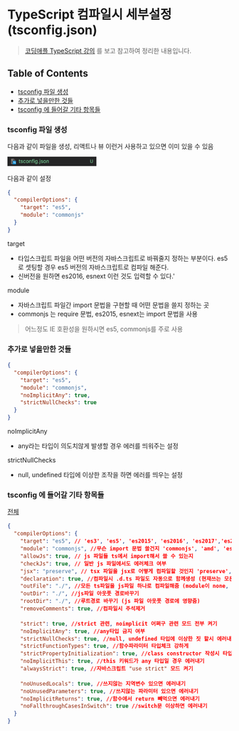 # TypeScript 컴파일시 세부설정 (tsconfig.json)

> [코딩애플 TypeScript 강의](https://codingapple.com/) 를 보고 참고하여 정리한 내용입니다.

## Table of Contents

- [tsconfig 파일 생성](#tsconfig-파일-생성)
- [추가로 넣을만한 것들](#추가로-넣을만한-것들)
- [tsconfig 에 들어갈 기타 항목들](#tsconfig-에-들어갈-기타-항목들)

### tsconfig 파일 생성

다음과 같이 파일을 생성, 리액트나 뷰 이런거 사용하고 있으면 이미 있을 수 있음

<img src="./src/tsconfig.png" style="width: 200px">

다음과 같이 설정

```json
{
  "compilerOptions": {
    "target": "es5",
    "module": "commonjs"
  }
}
```

target

- 타입스크립트 파일을 어떤 버전의 자바스크립트로 바꿔줄지 정하는 부분이다. es5 로 셋팅할 경우 es5 버전의 자바스크립트로 컴파일 해준다.
- 신버전을 원하면 es2016, esnext 이런 것도 입력할 수 있다.'

module

- 자바스크립트 파일간 import 문법을 구현할 때 어떤 문법을 쓸지 정하는 곳
- commonjs 는 require 문법, es2015, esnext는 import 문법을 사용

> 어느정도 IE 호환성을 원하시면 es5, commonjs를 주로 사용

### 추가로 넣을만한 것들

```json
{
  "compilerOptions": {
    "target": "es5",
    "module": "commonjs",
    "noImplicitAny": true,
    "strictNullChecks": true
  }
}
```

noImplicitAny

- any라는 타입이 의도치않게 발생할 경우 에러를 띄워주는 설정

strictNullChecks

- null, undefined 타입에 이상한 조작을 하면 에러를 띄우는 설정

### tsconfig 에 들어갈 기타 항목들

[전체](https://www.typescriptlang.org/tsconfig)

```json
{
  "compilerOptions": {
    "target": "es5", // 'es3', 'es5', 'es2015', 'es2016', 'es2017','es2018', 'esnext' 가능
    "module": "commonjs", //무슨 import 문법 쓸건지 'commonjs', 'amd', 'es2015', 'esnext'
    "allowJs": true, // js 파일들 ts에서 import해서 쓸 수 있는지
    "checkJs": true, // 일반 js 파일에서도 에러체크 여부
    "jsx": "preserve", // tsx 파일을 jsx로 어떻게 컴파일할 것인지 'preserve', 'react-native', 'react'
    "declaration": true, //컴파일시 .d.ts 파일도 자동으로 함께생성 (현재쓰는 모든 타입이 정의된 파일)
    "outFile": "./", //모든 ts파일을 js파일 하나로 컴파일해줌 (module이 none, amd, system일 때만 가능)
    "outDir": "./", //js파일 아웃풋 경로바꾸기
    "rootDir": "./", //루트경로 바꾸기 (js 파일 아웃풋 경로에 영향줌)
    "removeComments": true, //컴파일시 주석제거

    "strict": true, //strict 관련, noimplicit 어쩌구 관련 모드 전부 켜기
    "noImplicitAny": true, //any타입 금지 여부
    "strictNullChecks": true, //null, undefined 타입에 이상한 짓 할시 에러내기
    "strictFunctionTypes": true, //함수파라미터 타입체크 강하게
    "strictPropertyInitialization": true, //class constructor 작성시 타입체크 강하게
    "noImplicitThis": true, //this 키워드가 any 타입일 경우 에러내기
    "alwaysStrict": true, //자바스크립트 "use strict" 모드 켜기

    "noUnusedLocals": true, //쓰지않는 지역변수 있으면 에러내기
    "noUnusedParameters": true, //쓰지않는 파라미터 있으면 에러내기
    "noImplicitReturns": true, //함수에서 return 빼먹으면 에러내기
    "noFallthroughCasesInSwitch": true //switch문 이상하면 에러내기
  }
}
```
